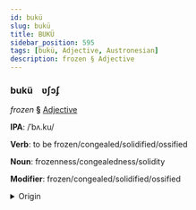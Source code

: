 ```yaml
---
id: bukü
slug: bukü
title: BUKÜ
sidebar_position: 595
tags: [bukü, Adjective, Austronesian]
description: frozen § Adjective
---
```


### bukü&emsp;<span kind="abugida">ʋʃɔʄ</span>

*frozen* **§** [Adjective](../../tags/Adjective)

**IPA**: /ˈbʌ.ku/

**Verb**: to be frozen/congealed/solidified/ossified

**Noun**: frozenness/congealedness/solidity

**Modifier**: frozen/congealed/solidified/ossified

<details>
    <summary>Origin</summary>
    Malay [bəˈku]<br/>
    <em>Austronesian Language Family</em>
</details>